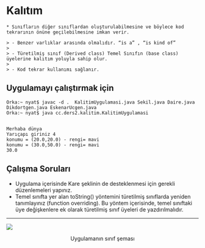 # Kalıtım
```
* Sınıfların diğer sınıflardan oluşturulabilmesine ve böylece kod tekrarının önüne geçilebilmesine imkan verir.

> - Benzer varlıklar arasında olmalıdır. “is a” , “is kind of”
> 
> - Türetilmiş sınıf (Derived class) Temel Sınıfın (base class)  üyelerine kalıtım yoluyla sahip olur.
> 
> - Kod tekrar kullanımı sağlanır.
```

## Uygulamayı çalıştırmak için

```console
Orka:~ nyat$ javac -d .  KalitimUygulamasi.java Sekil.java Daire.java Dikdortgen.java EskenarUcgen.java 
Orka:~ nyat$ java cc.ders2.kalitim.KalitimUygulamasi


Merhaba dünya
Yarıçapı giriniz 4
konumu = (20.0,20.0) - rengi= mavi
konumu = (30.0,50.0) - rengi= mavi
30.0
```

## Çalışma Soruları

* Uygulama içerisinde Kare şeklinin de desteklenmesi için gerekli düzenlemeleri yapınız.
* Temel sınıfta yer alan toString() yöntemini türetilmiş sınıflarda yeniden tanımlayınız (function overriding). Bu yöntem içerisinde, temel sınıftaki üye değişkenlere ek olarak türetilmiş sınıf üyeleri de yazdırılmalıdır.

<hr/>

![](https://github.com/celalceken/NesneYonelimliAnalizVeTasarimDersiUygulamalari/blob/master/Sekiller/02/SinifSemasi.png)
<p align="center"> Uygulamanın sınıf şeması</>
